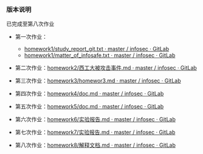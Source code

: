 ### 版本说明

已完成至第八次作业

- 第一次作业：
  - [homework1/study_report_git.txt · master  / infosec · GitLab](http://10.21.4.83:81/3120005017/infosec/-/blob/main/homework1/matter_of_infosafe.txt)
  - [homework1/matter_of_infosafe.txt · master  / infosec · GitLab](http://10.21.4.83:81/3120005017/infosec/-/blob/main/homework1/study_report_git.txt)
- 第二次作业：[homework2/西工大被攻击事件.md · master  / infosec · GitLab](http://10.21.4.83:81/3120005017/infosec/-/blob/main/homework2/%E8%A5%BF%E5%B7%A5%E5%A4%A7%E8%A2%AB%E6%94%BB%E5%87%BB%E4%BA%8B%E4%BB%B6.md)
- 第三次作业：[homework3/homewor3.md · master  / infosec · GitLab](http://10.21.4.83:81/3120005017/infosec/-/blob/main/homework3/homewor3.md)

- 第四次作业：[homework4/doc.md · master  / infosec · GitLab](http://10.21.4.83:81/3120005017/infosec/-/blob/main/homework4/doc.md)

- 第五次作业：[homework5/doc.md · master / infosec · GitLab](http://10.21.4.83:81/3120005017/infosec/-/blob/main/homework5/doc.md)

- 第六次作业：[homework6/实验报告.md · master / infosec · GitLab](http://10.21.4.83:81/3120005017/infosec/-/blob/main/homework6/%E5%AE%9E%E9%AA%8C%E6%8A%A5%E5%91%8A.md)

- 第七次作业：[homework7/实验报告.md · master / infosec · GitLab](http://10.21.4.83:81/3120005017/infosec/-/blob/main/homework7/%E5%AE%9E%E9%AA%8C%E6%8A%A5%E5%91%8A.md)

- 第八次作业：[homework8/解释文档.md · master / infosec · GitLab](http://10.21.4.83:81/3120005017/infosec/-/blob/main/homework8/%E8%A7%A3%E9%87%8A%E6%96%87%E6%A1%A3.md)